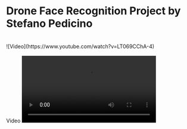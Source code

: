 # Drone Face Recognition Project by Stefano Pedicino




<br>
![Video](https://www.youtube.com/watch?v=LT069CChA-4)
<br/>



<br>
Video <video src='https://www.youtube.com/watch?v=LT069CChA-4' width=360/>
<br/>
